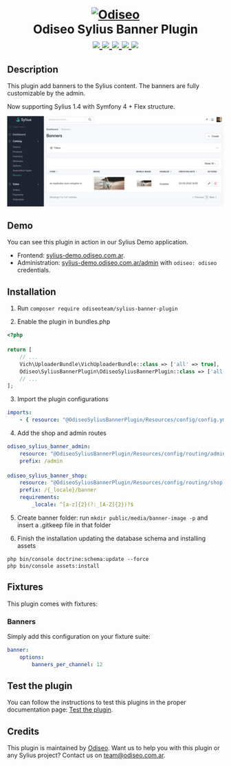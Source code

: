 <h1 align="center">
    <a href="https://odiseo.com.ar/" target="_blank" title="Odiseo">
        <img src="https://github.com/odiseoteam/SyliusBannerPlugin/blob/master/logo_odiseo.png" alt="Odiseo" width="200px" />
    </a>
    <br />
    Odiseo Sylius Banner Plugin
    <br />
    <a href="https://packagist.org/packages/odiseoteam/sylius-banner-plugin" title="License" target="_blank">
        <img src="https://img.shields.io/packagist/l/odiseoteam/sylius-banner-plugin.svg" />
    </a>
    <a href="https://packagist.org/packages/odiseoteam/sylius-banner-plugin" title="Version" target="_blank">
        <img src="https://img.shields.io/packagist/v/odiseoteam/sylius-banner-plugin.svg" />
    </a>
    <a href="http://travis-ci.org/odiseoteam/SyliusBannerPlugin" title="Build status" target="_blank">
        <img src="https://img.shields.io/travis/odiseoteam/SyliusBannerPlugin/master.svg" />
    </a>
    <a href="https://scrutinizer-ci.com/g/odiseoteam/SyliusBannerPlugin/" title="Scrutinizer" target="_blank">
        <img src="https://img.shields.io/scrutinizer/g/odiseoteam/SyliusBannerPlugin.svg" />
    </a>
    <a href="https://packagist.org/packages/odiseoteam/sylius-banner-plugin" title="Total Downloads" target="_blank">
        <img src="https://poser.pugx.org/odiseoteam/sylius-banner-plugin/downloads" />
    </a>
</h1>

## Description

This plugin add banners to the Sylius content. The banners are fully customizable by the admin.

Now supporting Sylius 1.4 with Symfony 4 + Flex structure.

<img src="https://github.com/odiseoteam/SyliusBannerPlugin/blob/master/screenshot_1.png" alt="Banners admin">

## Demo

You can see this plugin in action in our Sylius Demo application.

- Frontend: [sylius-demo.odiseo.com.ar](https://sylius-demo.odiseo.com.ar). 
- Administration: [sylius-demo.odiseo.com.ar/admin](https://sylius-demo.odiseo.com.ar/admin) with `odiseo: odiseo` credentials.

## Installation

1. Run `composer require odiseoteam/sylius-banner-plugin`

2. Enable the plugin in bundles.php

```php
<?php

return [
    // ...
    Vich\UploaderBundle\VichUploaderBundle::class => ['all' => true],
    Odiseo\SyliusBannerPlugin\OdiseoSyliusBannerPlugin::class => ['all' => true],
    // ...
];
```
 
3. Import the plugin configurations
 
```yml
imports:
    - { resource: "@OdiseoSyliusBannerPlugin/Resources/config/config.yml" }
```

4. Add the shop and admin routes

```yml
odiseo_sylius_banner_admin:
    resource: "@OdiseoSyliusBannerPlugin/Resources/config/routing/admin.yml"
    prefix: /admin
    
odiseo_sylius_banner_shop:
    resource: "@OdiseoSyliusBannerPlugin/Resources/config/routing/shop.yml"
    prefix: /{_locale}/banner
    requirements:
        _locale: ^[a-z]{2}(?:_[A-Z]{2})?$
```

5. Create banner folder: run `mkdir public/media/banner-image -p` and insert a .gitkeep file in that folder

6. Finish the installation updating the database schema and installing assets
   
```
php bin/console doctrine:schema:update --force
php bin/console assets:install
```

## Fixtures

This plugin comes with fixtures:

### Banners

Simply add this configuration on your fixture suite:

```yml
banner:
    options:
        banners_per_channel: 12
```

## Test the plugin

You can follow the instructions to test this plugins in the proper documentation page: [Test the plugin](doc/tests.md).
    
## Credits

This plugin is maintained by <a href="https://odiseo.com.ar">Odiseo</a>. Want us to help you with this plugin or any Sylius project? Contact us on <a href="mailto:team@odiseo.com.ar">team@odiseo.com.ar</a>.
